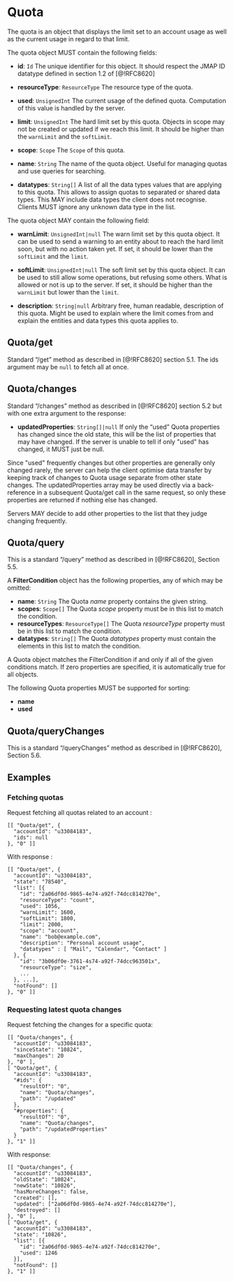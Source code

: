 # Quota

The quota is an object that displays the limit set to an account usage as well as the current usage in regard to that limit.

The quota object MUST contain the following fields:

* **id**: `Id` The unique identifier for this object. It should respect the JMAP ID datatype defined in section 1.2 of [@!RFC8620]

* **resourceType**: `ResourceType` The resource type of the quota.

* **used**: `UnsignedInt` The current usage of the defined quota. Computation of this value is handled by the server.

* **limit**: `UnsignedInt` The hard limit set by this quota. Objects in scope may not be created or updated if we reach this limit. It should be higher than the `warnLimit` and the `softLimit`.

* **scope**: `Scope` The `Scope` of this quota.

* **name**: `String` The name of the quota object. Useful for managing quotas and use queries for searching.

* **datatypes**: `String[]` A list of all the data types values that are applying to this quota. This allows to assign
quotas to separated or shared data types. This MAY include data types the client does not recognise. Clients MUST
ignore any unknown data type in the list.

The quota object MAY contain the following field:

* **warnLimit**: `UnsignedInt|null` The warn limit set by this quota object. It can be used to send a warning to an
entity about to reach the hard limit soon, but with no action taken yet. If set, it should be lower than the
`softLimit` and the `limit`.

* **softLimit**: `UnsignedInt|null` The soft limit set by this quota object. It can be used to still allow some operations,
but refusing some others. What is allowed or not is up to the server. If set, it should be higher than the `warnLimit` but 
lower than the `limit`.

* **description**: `String|null` Arbitrary free, human readable, description of this quota. Might be used to explain
where the limit comes from and explain the entities and data types this quota applies to.

## Quota/get

Standard “/get” method as described in [@!RFC8620] section 5.1. The ids argument may be `null` to fetch all at once.

## Quota/changes

Standard “/changes” method as described in [@!RFC8620] section 5.2 but with one extra argument to the response:

* **updatedProperties**: `String[]|null` If only the “used” Quota properties has changed since the old state, this
will be the list of properties that may have changed. If the server is unable to tell if only "used" has changed, it
MUST just be null.

Since "used" frequently changes but other properties are generally only changed rarely, the server can help the client
optimise data transfer by keeping track of changes to Quota usage separate from other state changes. The
updatedProperties array may be used directly via a back-reference in a subsequent Quota/get call in the same request,
so only these properties are returned if nothing else has changed.

Servers MAY decide to add other properties to the list that they judge changing frequently.

## Quota/query

This is a standard “/query” method as described in [@!RFC8620], Section 5.5.

A **FilterCondition** object has the following properties, any of which may be omitted:

* **name**: `String` The Quota _name_ property contains the given string.
* **scopes**: `Scope[]` The Quota _scope_ property must be in this list to match the condition.
* **resourceTypes**: `ResourceType[]` The Quota _resourceType_ property must be in this list to match the condition.
* **datatypes**: `String[]` The Quota _datatypes_ property must contain the elements in this list to match the condition.

A Quota object matches the FilterCondition if and only if all of the given conditions match. If zero properties are
specified, it is automatically true for all objects.

The following Quota properties MUST be supported for sorting:

* **name**
* **used**

## Quota/queryChanges

This is a standard “/queryChanges” method as described in [@!RFC8620], Section 5.6.

## Examples

### Fetching quotas

Request fetching all quotas related to an account :

    [[ "Quota/get", {
      "accountId": "u33084183",
      "ids": null
    }, "0" ]]

With response :

    [[ "Quota/get", {
      "accountId": "u33084183",
      "state": "78540",
      "list": [{
        "id": "2a06df0d-9865-4e74-a92f-74dcc814270e",
        "resourceType": "count",
        "used": 1056,
        "warnLimit": 1600,
        "softLimit": 1800,
        "limit": 2000,
        "scope": "account",
        "name": "bob@example.com",
        "description": "Personal account usage",
        "datatypes" : [ "Mail", "Calendar", "Contact" ]
      }, {
        "id": "3b06df0e-3761-4s74-a92f-74dcc963501x",
        "resourceType": "size",
        ...
      }, ...],
      "notFound": []
    }, "0" ]]

### Requesting latest quota changes

Request fetching the changes for a specific quota:

    [[ "Quota/changes", {
      "accountId": "u33084183",
      "sinceState": "10824",
      "maxChanges": 20
    }, "0" ],
    [ "Quota/get", {
      "accountId": "u33084183",
      "#ids": {
        "resultOf": "0",
        "name": "Quota/changes",
        "path": "/updated"
      },
      "#properties": {
        "resultOf": "0",
        "name": "Quota/changes",
        "path": "/updatedProperties"
      }
    }, "1" ]]

With response:

    [[ "Quota/changes", {
      "accountId": "u33084183",
      "oldState": "10824",
      "newState": "10826",
      "hasMoreChanges": false,
      "created": [],
      "updated": ["2a06df0d-9865-4e74-a92f-74dcc814270e"],
      "destroyed": []
    }, "0" ],
    [ "Quota/get", {
      "accountId": "u33084183",
      "state": "10826",
      "list": [{
        "id": "2a06df0d-9865-4e74-a92f-74dcc814270e",
        "used": 1246
      }],
      "notFound": []
    }, "1" ]]
